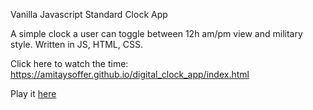 Vanilla Javascript Standard Clock App

A simple clock a user can toggle between 12h am/pm view and military style. Written in JS, HTML, CSS.

Click here to watch the time: https://amitaysoffer.github.io/digital_clock_app/index.html


Play it [here](https://amitaysoffer.github.io/digital_clock_app/index.html)
